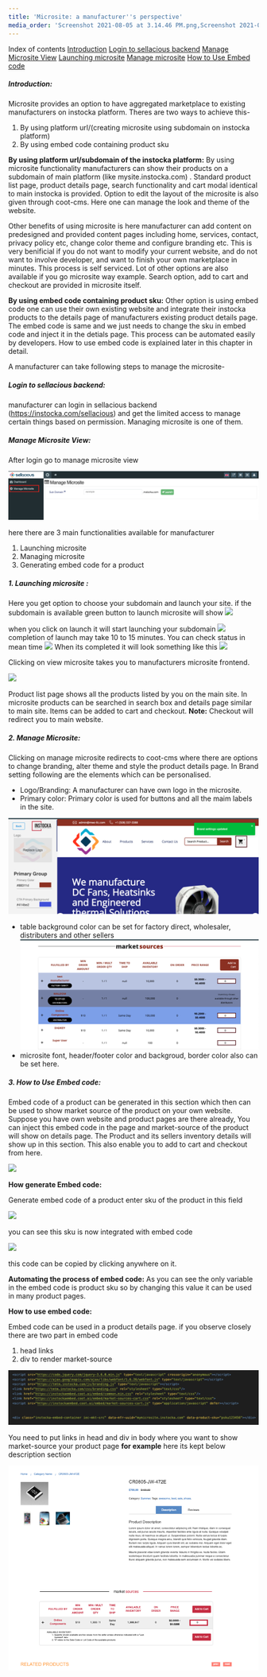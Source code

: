 ```yaml
---
title: 'Microsite: a manufacturer''s perspective'
media_order: 'Screenshot 2021-08-05 at 3.14.46 PM.png,Screenshot 2021-08-05 at 5.49.46 PM.png,Screenshot 2021-08-05 at 7.10.17 PM.png,Screenshot 2021-08-06 at 10.23.32 AM.png,Screenshot 2021-08-06 at 11.50.33 AM.png'
---
```


Index of contents
[Introduction](https://www.sellacious.com/learn/distiman/microsite/microsite-a-manufacturers-perspective#introduction)
[Login to sellacious backend](https://www.sellacious.com/learn/distiman/microsite/microsite-a-manufacturers-perspective#login-to-sellacious-backend)
[Manage Microsite View](https://www.sellacious.com/learn/distiman/microsite/microsite-a-manufacturers-perspective#manage-microsite-view)
[Launching microsite](https://www.sellacious.com/learn/distiman/microsite/microsite-a-manufacturers-perspective#1-launching-microsite)
[Manage microsite](https://www.sellacious.com/learn/distiman/microsite/microsite-a-manufacturers-perspective#2-manage-microsite)
[How to Use Embed code](https://www.sellacious.com/learn/distiman/microsite/microsite-a-manufacturers-perspective#3-how-to-use-embed-code)



##### Introduction: 
Microsite provides an option to have aggregated marketplace to existing manufacturers on instocka platform. 
Theres are two ways to achieve this-

1. By using platform url/(creating microsite using subdomain on instocka platform)
2. By using embed code containing  product sku


**By using platform url/subdomain of the instocka platform:** By using microsite functionality manufacturers can show their products on a subdomain of main platform (like mysite.instocka.com) . Standard  product list page, product details page, search functionality  and cart modal identical to main instocka is provided. Option to edit the layout of the microsite is also given through coot-cms. Here one can manage the look and theme of the website. 

Other benefits of using microsite is here manufacturer can add content on predesigned and provided content pages including home, services, contact, privacy policy etc, change color theme and configure branding etc. This is very benificial if you do not want to modify your current website, and do not want to involve developer, and want to finish your own marketplace in minutes. This process is self serviced. Lot of other options are also available if you go microsite way example. Search option, add to cart and checkout are provided in microsite itself.

**By using embed code containing  product sku:** Other option is using embed code one can use their own existing website and integrate their instocka products to the details page of manufacturers existing product details page. The embed code is same and we just needs to change the sku in embed code and inject it in the detials page. This process can be automated easily by developers. How to use embed code is explained later in this chapter in detail.

A manufacturer can take following steps to manage the microsite-

##### Login to sellacious backend:
 manufacturer can login in sellacious backend (https://instocka.com/sellacious) and get the limited access to manage certain things based on permission. Managing microsite is one of them.

##### Manage Microsite View:
 After login go to manage microsite view

![Screenshot%202021-08-05%20at%203.14.46%20PM](Screenshot%202021-08-05%20at%203.14.46%20PM.png "Screenshot%202021-08-05%20at%203.14.46%20PM")

here there are 3 main functionalities available for manufacturer

1. Launching microsite
2. Managing microsite
3. Generating embed code for a product

##### 1. Launching microsite :
 Here you get option to choose your subdomain and launch your site. if the subdomain is available green button to launch microsite will show
![](https://www.sellacious.com/learn/user/pages/48.distiman/09.microsite/Screenshot%202021-08-05%20at%2011.25.18%20AM.png)

when you click on launch it will start launching your subdomain
![](https://www.sellacious.com/learn/user/pages/48.distiman/09.microsite/Screenshot%202021-08-05%20at%2011.27.49%20AM.png)
completion of launch may take 10 to 15 minutes. You can check status in mean time
![](https://www.sellacious.com/learn/user/pages/48.distiman/09.microsite/Screenshot%202021-08-05%20at%2011.28.45%20AM.png)
When its completed it will look something like this
![](https://www.sellacious.com/learn/user/pages/48.distiman/09.microsite/Screenshot%202021-08-05%20at%2011.36.29%20AM.png)

Clicking on view microsite takes you to manufacturers microsite frontend.

![](https://www.sellacious.com/learn/user/pages/48.distiman/09.microsite/Screenshot%202021-08-05%20at%2012.16.26%20PM.png)

Product list page shows all the products listed by you on the main site. In microsite products can be searched in search box and  details page similar to main site. Items can be added to cart and checkout.
**Note:** Checkout will redirect you to main website.

##### 2. Manage Microsite:
Clicking on manage microsite redirects to  coot-cms where there are options to change branding, alter theme and style the product details page. In Brand setting following are the elements which can be personalised.
* Logo/Branding: A manufacturer can have own logo in the microsite.
* Primary color: Primary color is used for buttons and all the maim labels in the site.

![Screenshot%202021-08-06%20at%2010.23.32%20AM](Screenshot%202021-08-06%20at%2010.23.32%20AM.png "Screenshot%202021-08-06%20at%2010.23.32%20AM")

* table background color can be set for factory direct, wholesaler, distributers and other sellers
![Screenshot%202021-08-06%20at%2011.50.33%20AM](Screenshot%202021-08-06%20at%2011.50.33%20AM.png "Screenshot%202021-08-06%20at%2011.50.33%20AM")
* microsite font, header/footer color and backgroud, border color also can be set here.

##### 3. How to Use Embed code:
 Embed code of a product can be generated in this section which then can be used to show market source of the product on your own website. Suppose you have own website and product pages are there already, You can inject this embed code in the page and market-source of the product will show on details page. The Product and its sellers inventory details will show up in this section. This also enable you to add to cart and checkout from here.

![](https://www.sellacious.com/learn/user/pages/48.distiman/09.microsite/Screenshot%202021-08-05%20at%2012.53.37%20PM.png)


**How generate Embed code:**

Generate embed code of a product enter sku of the product in this field

![](https://www.sellacious.com/learn/user/pages/48.distiman/09.microsite/Screenshot%202021-08-05%20at%2012.44.31%20PM.png)

you can see this sku is now integrated with embed code

![](https://www.sellacious.com/learn/user/pages/48.distiman/09.microsite/Screenshot%202021-08-05%20at%2012.45.53%20PM.png)

this code can be copied by clicking anywhere on it.

**Automating the process of embed code:** As you can see the only variable in the embed code is product sku so by changing this value it can be used in many product pages.


**How to use embed code:**

Embed code can be used in a product details page. if you observe closely there are two part in embed code
1. head links 
2. div to render market-source

![Screenshot%202021-08-05%20at%205.49.46%20PM](Screenshot%202021-08-05%20at%205.49.46%20PM.png "Screenshot%202021-08-05%20at%205.49.46%20PM")

You need to put links in head and div in body where you want to show market-source your product page
**for example** here its kept below description section

![Screenshot%202021-08-05%20at%207.10.17%20PM](Screenshot%202021-08-05%20at%207.10.17%20PM.png "Screenshot%202021-08-05%20at%207.10.17%20PM")